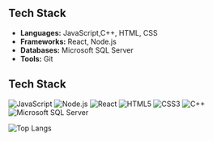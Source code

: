 ## Tech Stack

- **Languages:** JavaScript,C++, HTML, CSS
- **Frameworks:** React, Node.js
- **Databases:** Microsoft SQL Server
- **Tools:** Git
## Tech Stack

![JavaScript](https://img.shields.io/badge/-JavaScript-F7DF1E?logo=javascript&logoColor=black)
![Node.js](https://img.shields.io/badge/-Node.js-339933?logo=node.js&logoColor=white)
![React](https://img.shields.io/badge/-React-61DAFB?logo=react&logoColor=black)
![HTML5](https://img.shields.io/badge/-HTML5-E34F26?logo=html5&logoColor=white)
![CSS3](https://img.shields.io/badge/-CSS3-1572B6?logo=css3&logoColor=white)
![C++](https://img.shields.io/badge/-C%2B%2B-00599C?logo=c%2B%2B&logoColor=white)
![Microsoft SQL Server](https://img.shields.io/badge/-Microsoft%20SQL%20Server-CC2927?logo=microsoft-sql-server&logoColor=white)



![Top Langs](https://github-readme-stats.vercel.app/api/top-langs/?username=bagadarkhan&layout=compact)





